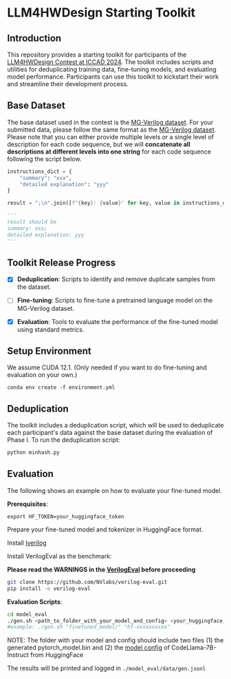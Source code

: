 # LLM4HWDesign Starting Toolkit
## Introduction
This repository provides a starting toolkit for participants of the [LLM4HWDesign Contest at ICCAD 2024](https://nvlabs.github.io/LLM4HWDesign/). The toolkit includes scripts and utilities for deduplicating training data, fine-tuning models, and evaluating model performance. Participants can use this toolkit to kickstart their work and streamline their development process.

## Base Dataset
The base dataset used in the contest is the [MG-Verilog dataset](https://huggingface.co/datasets/GaTech-EIC/MG-Verilog). For your submitted data, please follow the same format as the [MG-Verilog dataset](https://huggingface.co/datasets/GaTech-EIC/MG-Verilog). Please note that you can either provide multiple levels or a single level of description for each code sequence, but we will **concatenate all descriptions at different levels into one string** for each code sequence following the script below.

```python
instructions_dict = {
    "summary": "xxx",
    "detailed explanation": "yyy"
}

result = ";\n".join([f"{key}: {value}" for key, value in instructions_dict.items()]) + "\n"

'''
result should be
summary: xxx;
detailed explanation: yyy
'''
```
## Toolkit Release Progress
- [x] **Deduplication**: Scripts to identify and remove duplicate samples from the dataset.
- [ ] **Fine-tuning**: Scripts to fine-tune a pretrained language model on the MG-Verilog dataset.
- [x] **Evaluation**: Tools to evaluate the performance of the fine-tuned model using standard metrics.


## Setup Environment

We assume CUDA 12.1. (Only needed if you want to do fine-tuning and evaluation on your own.)

`conda env create -f environment.yml`


## Deduplication
The toolkit includes a deduplication script, which will be used to deduplicate each participant's data against the base dataset during the evaluation of Phase I.
To run the deduplication script:
```bash
python minhash.py
```


## Evaluation

The following shows an example on how to evaluate your fine-tuned model.

**Prerequisites**:

`export HF_TOKEN=your_huggingface_token`

Prepare your fine-tuned model and tokenizer in HuggingFace format.

Install [Iverilog](https://steveicarus.github.io/iverilog/usage/installation.html) 

Install VerilogEval as the benchmark:

**Please read the WARNINGS in the [VerilogEval](https://github.com/NVlabs/verilog-eval/tree/main?tab=readme-ov-file#usage) before proceeding**

```bash
git clone https://github.com/NVlabs/verilog-eval.git
pip install -e verilog-eval
```

**Evaluation Scripts**:

```bash
cd model_eval
./gen.sh <path_to_folder_with_your_model_and_config> <your_huggingface_token>
#example: ./gen.sh "finetuned_model/" "hf-xxxxxxxxxx"
```

NOTE: The folder with your model and config should include two files (1) the generated pytorch_model.bin and (2) the [model config](https://huggingface.co/meta-llama/CodeLlama-7b-Instruct-hf/blob/main/config.json) of CodeLlama-7B-Instruct from HuggingFace

The results will be printed and logged in `./model_eval/data/gen.jsonl`
